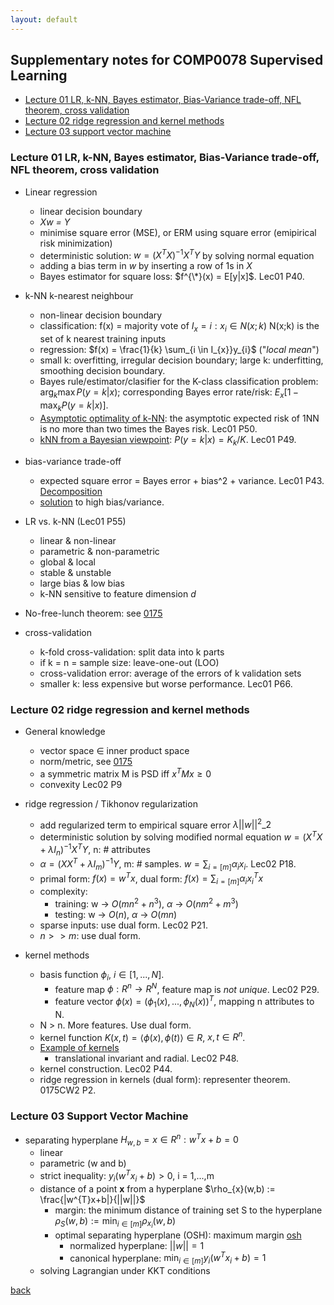 ```yaml
---
layout: default
---
```

## Supplementary notes for COMP0078 Supervised Learning
- [Lecture 01 LR, k-NN, Bayes estimator, Bias-Variance trade-off, NFL theorem, cross validation](https://github.com/YHJYH/Yuheng-Jia/blob/main/subsec/0078.md#lecture-01-lr-k-nn-bayes-estimator-bias-variance-trade-off-nfl-theorem-cross-validation)
- [Lecture 02 ridge regression and kernel methods](https://github.com/YHJYH/Yuheng-Jia/blob/main/subsec/0078.md#lecture-02-ridge-regression-and-kernel-methods)
- [Lecture 03 support vector machine](https://github.com/YHJYH/Yuheng-Jia/blob/main/subsec/0078.md#lecture-03-support-vector-machine)

### Lecture 01 LR, k-NN, Bayes estimator, Bias-Variance trade-off, NFL theorem, cross validation
- Linear regression
    - linear decision boundary 
    - *Xw = Y*
    - minimise square error (MSE), or ERM using square error (emipirical risk minimization)
    - deterministic solution: $w = (X^{T}X)^{-1}X^{T}Y$ by solving normal equation
    - adding a bias term in *w* by inserting a row of 1s in *X*
    - Bayes estimator for square loss: $f^{\*}(x) = E[y|x]$. Lec01 P40.

- k-NN k-nearest neighbour
    - non-linear decision boundary
    - classification: f(x) = majority vote of $I_{x} = {i: x_{i} \in N(x;k)}$ N(x;k) is the set of k nearest training inputs
    - regression: $f(x) = \frac{1}{k} \sum_{i \in I_{x}}y_{i}$ ("*local mean*")
    - small k: overfitting, irregular decision boundary; large k: underfitting, smoothing decision boundary.
    - Bayes rule/estimator/clasifier for the K-class classification problem: $\arg_{k}\max P(y=k|x)$; corresponding Bayes error rate/risk: $E_{x}[1-\max_{k}P(y=k|x)]$. 
    - [Asymptotic optimality of k-NN](https://www.cs.cmu.edu/~aarti/Class/10701/recitation/knn_asymp.pdf): the asymptotic expected risk of 1NN is no more than two times the Bayes risk. Lec01 P50.
    - [kNN from a Bayesian viewpoint](https://stats.stackexchange.com/a/157509): $P(y=k|x)=K_{k}/K$. Lec01 P49.

- bias-variance trade-off
    - expected square error = Bayes error + bias^2 + variance. Lec01 P43. [Decomposition](https://www.cs.cornell.edu/courses/cs4780/2018fa/lectures/lecturenote12.html)
    - [solution](https://www.cs.cornell.edu/courses/cs4780/2018fa/lectures/lecturenote12.html#:~:text=.-,Regime%201%20(High%20Variance),-In%20the%20first) to high bias/variance.

- LR vs. k-NN (Lec01 P55)
    - linear & non-linear
    - parametric & non-parametric
    - global & local
    - stable & unstable
    - large bias & low bias
    - k-NN sensitive to feature dimension *d*

- No-free-lunch theorem: see [0175](https://github.com/YHJYH/Yuheng-Jia/blob/main/subsec/0175.md)

- cross-validation
    - k-fold cross-validation: split data into k parts
    - if k = n = sample size: leave-one-out (LOO)
    - cross-validation error: average of the errors of k validation sets
    - smaller k: less expensive but worse performance. Lec01 P66.

### Lecture 02 ridge regression and kernel methods
- General knowledge
    - vector space $\in$ inner product space
    - norm/metric, see [0175](https://github.com/YHJYH/Yuheng-Jia/blob/main/subsec/0175.md)
    - a symmetric matrix M is PSD iff $x^{T}Mx \geq 0$
    - convexity Lec02 P9

- ridge regression / Tikhonov regularization
    - add regularized term to empirical square error $\lambda ||w||^{2}\_{2}$ 
    - deterministic solution by solving modified normal equation $w = (X^{T}X + \lambda I_{n})^{-1} X^{T}Y$, n: # attributes
    - $\alpha = (XX^{T} + \lambda I_{m})^{-1}Y$, m: # samples. $w = \sum_{i=[m]} \alpha_{i}x_{i}$. Lec02 P18.
    - primal form: $f(x) = w^{T}x$, dual form: $f(x) = \sum_{i=[m]} \alpha_{i}x_{i}^{T}x$
    - complexity: 
        - training: w -> $O(mn^{2} + n^{3})$, $\alpha$ -> $O(nm^{2}+m^{3})$
        - testing: w -> $O(n)$, $\alpha$ -> $O(mn)$
    - sparse inputs: use dual form. Lec02 P21.
    - $n >> m$: use dual form.

- kernel methods
    - basis function $\phi_{i}$, $i \in [1,...,N]$. 
        - feature map $\phi: R^{n} \rightarrow R^{N}$, feature map is *not unique*. Lec02 P29.
        - feature vector $\phi(x) = (\phi_{1}(x),...,\phi_{N}(x))^{T}$, mapping n attributes to N.
    - N > n. More features. Use dual form.
    - kernel function $K(x,t) = \langle \phi(x), \phi(t) \rangle \in R$, $x, t \in R^{n}$.
    - [Example of kernels](https://www.cs.princeton.edu/~bee/courses/scribe/lec_10_09_2013.pdf)
        - translational invariant and radial. Lec02 P48.
    - kernel construction. Lec02 P44.
    - ridge regression in kernels (dual form): representer theorem. 0175CW2 P2.

### Lecture 03 Support Vector Machine
- separating hyperplane $H_{w,b} = {x \in R^{n}: w^{T}x + b = 0}$
    - linear
    - parametric (w and b)
    - strict inequality: $y_{i}(w^{T}x_{i} + b) > 0$, i = 1,...,m
    - distance of a point **x** from a hyperplane $\rho_{x}(w,b) := \frac{|w^{T}x+b|}{||w||}$
        - margin: the minimum distance of training set S to the hyperplane $\rho_{S}(w,b) := \min_{i \in [m]} \rho_{x_{i}}(w,b)$
        - optimal separating hyperplane (OSH): maximum margin [osh](../pics/osh.PNG)
            - normalized hyperplane: $||w||=1$
            - canonical hyperplane: $\min_{i \in [m]} y_{i}(w^{T}x_{i} + b) =1$
    - solving Lagrangian under KKT conditions


[back](../)
